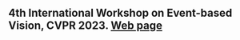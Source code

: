 ## 4th International Workshop on Event-based Vision, CVPR 2023. [Web page](https://off-roaders.github.io/off-road-workshop-icra-2025/)
